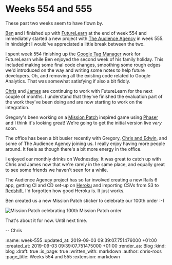 Weeks 554 and 555
=================

These past two weeks seem to have flown by.

[Ben][ben-griffiths] and I finished up with [FutureLearn][futurelearn] at the end of week 554 and immediately started a new project with [The Audience Agency][the-audiencce-agency] in week 555. In hindsight I would've appreciated a little break between the two.

I spent week 554 finishing up the [Google Tag Manager][google-tag-manager] work for FutureLearn while Ben enjoyed the second week of his family holiday. This included making some final code changes, smoothing some rough edges we'd introduced on the way and writing some notes to help future developers. Oh, and removing all the existing code related to Google Analytics. That was somewhat satisfying if also a bit fiddly.

[Chris][chris-lowis] and [James][james-mead] are continuing to work with FutureLearn for the next couple of months. I understand that they've finished the evaluation part of the work they've been doing and are now starting to work on the integration.

Gregory's been working on a [Mission Patch][mission-patch] inspired game using [Phaser][phaser-io] and I think it's looking great! We're going to get the initial version live _very_ soon.

The office has been a bit busier recently with Gregory, [Chris and Edwin][true-footprint], and some of The Audience Agency joining us. I really enjoy having more people around. It feels as though there's a bit more energy in the office.

I enjoyed our monthly drinks on Wednesday. It was great to catch up with Chris and James now that we're rarely in the same place, and equally great to see some friends we haven't seen for a while.

The Audience Agency project has so far involved creating a new Rails 6 app, getting CI and CD set-up on [Heroku][heroku] and importing CSVs from S3 to [Redshift][aws-redshift]. I'd forgotten how good Heroku is. It just works.

Ben created us a new Mission Patch sticker to celebrate our 100th order :-)

![Mission Patch celebrating 100th Mission Patch order](/images/blog/2019-09-09-mission-patch-100.png)

That's about it for now. Until next time.

-- Chris

[aws-redshift]: https://aws.amazon.com/redshift/
[ben-griffiths]: /ben-griffiths
[chris-lowis]: /chris-lowis
[futurelearn]: https://www.futurelearn.com/
[google-tag-manager]: https://marketingplatform.google.com/intl/en_uk/about/tag-manager/
[heroku]: https://www.heroku.com/
[james-mead]: /james-mead
[mission-patch]: https://mission-patch.com/
[phaser-io]: http://phaser.io/
[the-audiencce-agency]: https://www.theaudienceagency.org/
[true-footprint]: https://www.truefootprint.com/


:name: week-555
:updated_at: 2019-09-03 09:39:07.751476000 +01:00
:created_at: 2019-09-03 09:39:07.751475000 +01:00
:render_as: Blog
:kind: blog
:draft: true
:is_page: true
:written_with: markdown
:author: chris-roos
:page_title: Weeks 554 and 555
:extension: markdown

